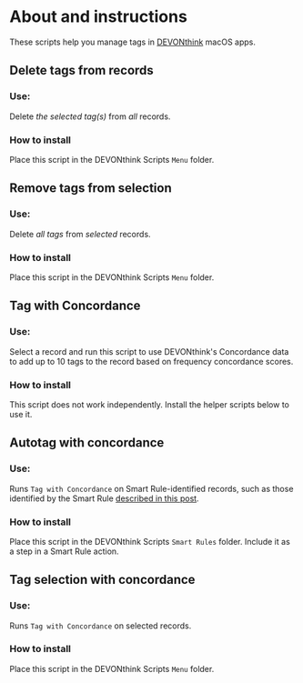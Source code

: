 # About and instructions
These scripts help you manage tags in [DEVONthink](https://devontechnologies.com/) macOS apps.

## Delete tags from records
### Use:
Delete _the selected tag(s)_ from _all_ records.

### How to install
Place this script in the DEVONthink Scripts `Menu` folder.

## Remove tags from selection
### Use:
Delete _all tags_ from _selected_ records.

### How to install
Place this script in the DEVONthink Scripts `Menu` folder.

## Tag with Concordance
### Use:
Select a record and run this script to use DEVONthink's Concordance data to add up to 10 tags to the record based on frequency concordance scores.

### How to install
This script does not work independently. Install the helper scripts below to use it.

## Autotag with concordance
### Use:
Runs `Tag with Concordance` on Smart Rule-identified records, such as those identified by the Smart Rule [described in this post](https://talk.macpowerusers.com/t/whats-your-favorite-devonthink-feature-other-than-search-and-see-also/12362/12).

### How to install
Place this script in the DEVONthink Scripts `Smart Rules` folder. Include it as a step in a Smart Rule action.

## Tag selection with concordance
### Use:
Runs `Tag with Concordance` on selected records.

### How to install
Place this script in the DEVONthink Scripts `Menu` folder.

